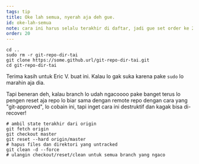 ```yaml
---
tags: tip
title: Oke lah semua, nyerah aja deh gue.
id: oke-lah-semua
note: cara ini harus selalu terakhir di daftar, jadi gue set order ke 20 biar gue gak perlu ngelakuin re-name/re-order
order: 20
---
```


```git
cd ..
sudo rm -r git-repo-dir-tai
git clone https://some.github.url/git-repo-dir-tai.git
cd git-repo-dir-tai
```

Terima kasih untuk Eric V. buat ini. Kalau lo gak suka karena pake `sudo` lo marahin aja dia. 

Tapi beneran deh, kalau branch lo udah ngacoooo pake banget terus lo pengen reset aja repo lo biar sama dengan remote repo dengan cara yang "git-approved", lo cobain ini, tapi inget cara ini destruktif dan kagak bisa di-recover!

```git
# ambil state terakhir dari origin
git fetch origin
git checkout master
git reset --hard origin/master
# hapus files dan direktori yang untracked
git clean -d --force
# ulangin checkout/reset/clean untuk semua branch yang ngaco
```
